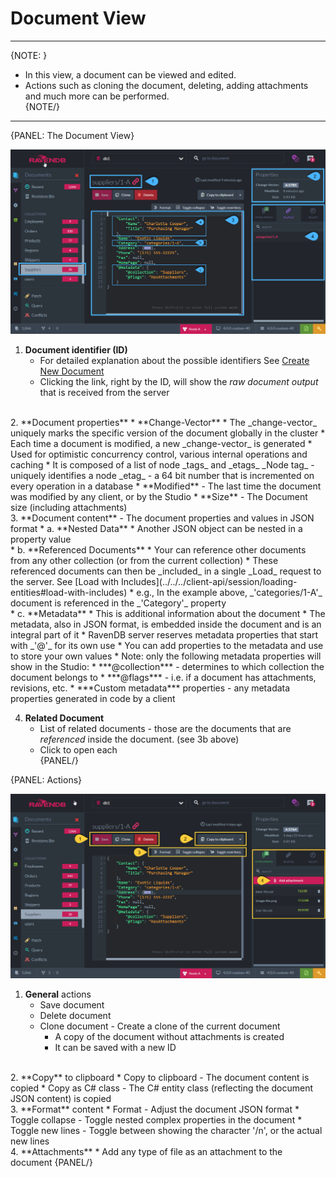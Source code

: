 ﻿# Document View
---

{NOTE: }

* In this view, a document can be viewed and edited.  
* Actions such as cloning the document, deleting, adding attachments and much more can be performed.  
{NOTE/}

---

{PANEL: The Document View}

![Figure 1. Document View](images/document-view-1.png "Document: 'Suppliers/1-A' in the 'Suppliers' Collection")

1. **Document identifier (ID)**  
   * For detailed explanation about the possible identifiers See [Create New Document](../../../../todo-update-me-later)  
   * Clicking the link, right by the ID, will show the _raw document output_ that is received  from the server  
<br/>
2. **Document properties**  
   * **Change-Vector**  
     * The _change-vector_ uniquely marks the specific version of the document globally in the cluster  
     * Each time a document is modified, a new _change-vector_ is generated  
     * Used for optimistic  concurrency control, various internal operations and caching  
     * It is composed of a list of node _tags_ and _etags_  
       _Node tag_ - uniquely identifies a node  
       _etag_ - a 64 bit number that is incremented on every operation in a database  
   * **Modified** - The last time the document was modified by any client, or by the Studio  
   * **Size** - The Document size (including attachments)  
<br/>
3. **Document content** - The document properties and values in JSON format  
   * a. **Nested Data**  
        * Another JSON object can be nested in a property value  
<br/>
   * b. **Referenced Documents**  
        * Your can reference other documents from any other collection (or from the current collection)  
        * These referenced documents can then be _included_ in a single _Load_ request to the server. See [Load with Includes](../../../client-api/session/loading-entities#load-with-includes)  
        * e.g., In the example above, _'categories/1-A'_ document is referenced in the _'Category'_ property  
<br/>
   * c. **Metadata**  
        * This is additional information about the document  
        * The metadata, also in JSON format, is embedded inside the document and is an integral part of it  
        * RavenDB server reserves metadata properties that start with _'@'_ for its own use  
        * You can add properties to the metadata and use to store your own values  
        * Note: only the following metadata properties will show in the Studio:  
           * ***@collection*** - determines to which collection the document belongs to  
           * ***@flags*** - i.e. if a document has attachments, revisions, etc.  
           * ***Custom metadata*** properties - any metadata properties generated in code by a client  
<br/>

4. **Related Document**  
   * List of related documents - those are the documents that are _referenced_ inside the document. (see 3b above)
   * Click to open each  
{PANEL/}

{PANEL: Actions}

![Figure 2. Document View Actions](images/document-view-2.png "Document View Actions")

1. **General** actions  
   * Save document  
   * Delete document  
   * Clone document - Create a clone of the current document  
     * A copy of the document without attachments is created  
     * It can be saved with a new ID  
<br/>
2. **Copy** to clipboard  
   * Copy to clipboard - The document content is copied  
   * Copy as C# class - The C# entity class (reflecting the document JSON content) is copied  
<br/>
3. **Format** content
   * Format - Adjust the document JSON format  
   * Toggle collapse - Toggle nested complex properties in the document  
   * Toggle new lines - Toggle between showing the character '/n', or the actual new lines  
<br/>
4. **Attachments**  
   * Add any type of file as an attachment to the document  
{PANEL/}

